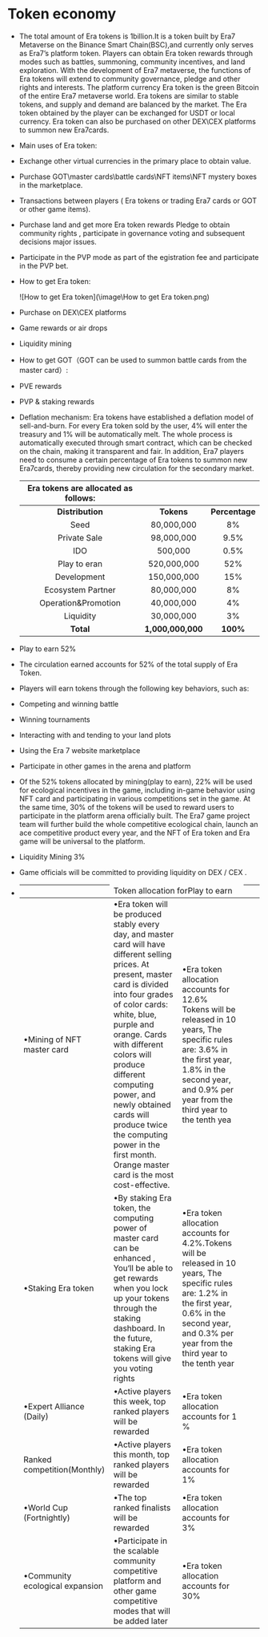 # Token economy

- The total amount of Era tokens is 1billion.It is a token built by Era7 Metaverse on the Binance Smart Chain(BSC),and currently only serves as Era7’s platform token. Players can obtain Era token rewards through modes such as battles, summoning, community incentives, and land exploration. With the development of Era7 metaverse, the functions of Era tokens will extend to community governance, pledge and other rights and interests. The platform currency Era token is the green Bitcoin of the entire Era7 metaverse world. Era tokens are similar to stable tokens, and supply and demand are balanced by the market. The Era token obtained by the player can be exchanged for USDT or local currency. Era token can also be purchased on other DEX\CEX platforms to summon new Era7cards.

- Main uses of Era token:

- Exchange other virtual currencies in the primary place to obtain value.

- Purchase GOT\master cards\battle cards\NFT items\NFT mystery boxes in the marketplace.

- Transactions between players ( Era tokens or trading Era7 cards or GOT or other game items).

- Purchase land and get more Era token rewards Pledge to obtain community rights , participate in governance voting and subsequent decisions major issues.

- Participate in the PVP mode as part of the egistration fee and participate in the PVP bet.

- How to get Era token:

  ![How to get Era token](\image\How to get Era token.png)

- Purchase on DEX\CEX platforms

- Game rewards or air drops

- Liquidity mining

- How to get GOT（GOT can be used to summon battle cards from the master card）:

- PVE rewards

- PVP & staking rewards

- Deflation mechanism: Era tokens have established a deflation model of sell-and-burn. For every Era token sold by the user, 4% will enter the treasury and 1% will be automatically melt. The whole process is automatically executed through smart contract, which can be checked on the chain, making it transparent and fair. In addition, Era7 players need to consume a certain percentage of Era tokens to summon new Era7cards, thereby providing new circulation for the secondary market.

  | **Era tokens are allocated as follows:** |                   |                |
  | :--------------------------------------: | :---------------: | :------------: |
  |             **Distribution**             |    **Tokens**     | **Percentage** |
  |                   Seed                   |    80,000,000     |       8%       |
  |               Private Sale               |    98,000,000     |      9.5%      |
  |                   IDO                    |      500,000      |      0.5%      |
  |               Play to eran               |    520,000,000    |      52%       |
  |               Development                |    150,000,000    |      15%       |
  |            Ecosystem Partner             |    80,000,000     |       8%       |
  |           Operation&Promotion            |    40,000,000     |       4%       |
  |                Liquidity                 |    30,000,000     |       3%       |
  |                **Total**                 | **1,000,000,000** |    **100%**    |

- Play to earn 52%

- The circulation earned accounts for 52% of the total supply of Era Token.

- Players will earn tokens through the following key behaviors, such as:     

- Competing and winning battle            

- Winning tournaments            

- Interacting with and tending to your land plots            

- Using the Era 7 website marketplace            

- Participate in other games in the arena and platform

- Of the 52% tokens allocated by mining(play to earn), 22% will be used for ecological incentives in the game, including in-game behavior using NFT card and participating in various competitions set in the game. At the same time, 30% of the tokens will be used to reward users to participate in the platform arena officially built. The Era7 game project team will further build the whole competitive ecological chain, launch an ace competitive product every year, and the NFT of Era token and Era game will be universal to the platform.

- Liquidity Mining 3% 

- Game officials will be committed to providing liquidity on DEX / CEX .

- | <td  colspan="3">Token allocation forPlay to earn</td> |                                                              |                                                              |
  | ------------------------------------------------------ | ------------------------------------------------------------ | ------------------------------------------------------------ |
  | •Mining of NFT master card                             | •Era token will be produced stably every day, and master card will have different selling prices. At present, master card is divided into four grades of color cards: white, blue, purple and orange. Cards with different colors will produce different computing power, and newly obtained cards will produce twice the computing power in the first month. Orange master card is the most cost-effective. | •Era token allocation accounts for 12.6%<br />Tokens will be released in 10 years, The specific rules are: 3.6% in the first year, 1.8% in the second year, and 0.9% per year from the third year to the tenth yea |
  | •Staking Era token                                     | •By staking Era token, the computing power of master card can be enhanced , You‘ll be able to get rewards when you lock up your tokens through the staking dashboard. In the future, staking Era tokens will give you voting rights | •Era token allocation accounts for 4.2%.Tokens will be released in 10 years, The specific rules are: 1.2% in the first year, 0.6% in the second year, and 0.3% per year from the third year to the tenth year |
  | •Expert Alliance (Daily)                               | •Active players this week, top ranked players will be rewarded | •Era token allocation accounts for 1 %                       |
  | Ranked competition(Monthly)                            | •Active players this month, top ranked players will be rewarded | •Era token allocation accounts for 1%                        |
  | •World Cup (Fortnightly)                               | •The top ranked finalists will be rewarded                   | •Era token allocation accounts for 3%                        |
  | •Community ecological expansion                        | •Participate in the scalable community competitive platform and other game competitive modes that will be added later | •Era token allocation accounts for 30%                       |
